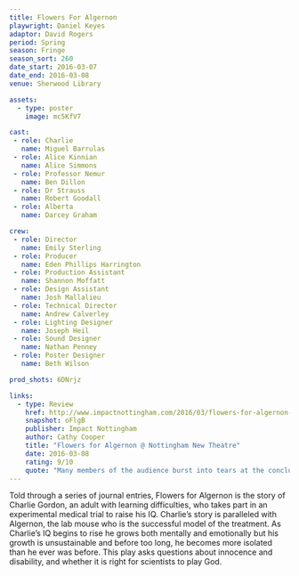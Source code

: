 ```yaml
---
title: Flowers For Algernon
playwright: Daniel Keyes
adaptor: David Rogers
period: Spring
season: Fringe
season_sort: 260
date_start: 2016-03-07
date_end: 2016-03-08
venue: Sherwood Library

assets:
  - type: poster
    image: mc5KfV7

cast:
 - role: Charlie
   name: Miguel Barrulas
 - role: Alice Kinnian
   name: Alice Simmons
 - role: Professor Nemur
   name: Ben Dillon
 - role: Dr Strauss
   name: Robert Goodall
 - role: Alberta
   name: Darcey Graham

crew:
 - role: Director
   name: Emily Sterling
 - role: Producer
   name: Eden Phillips Harrington
 - role: Production Assistant
   name: Shannon Moffatt
 - role: Design Assistant
   name: Josh Mallalieu
 - role: Technical Director
   name: Andrew Calverley
 - role: Lighting Designer
   name: Joseph Heil
 - role: Sound Designer
   name: Nathan Penney
 - role: Poster Designer
   name: Beth Wilson

prod_shots: 6DNrjz

links:
  - type: Review
    href: http://www.impactnottingham.com/2016/03/flowers-for-algernon-nottingham-new-theatre/
    snapshot: oFlgB
    publisher: Impact Nottingham
    author: Cathy Cooper
    title: "Flowers for Algernon @ Nottingham New Theatre"
    date: 2016-03-08
    rating: 9/10
    quote: "Many members of the audience burst into tears at the conclusion of the production, and the uproar of applause from a no more than twenty-person audience is testimony to the inspirational nature of the performance. "
---
```


Told through a series of journal entries, Flowers for Algernon is the story of Charlie Gordon, an adult with learning difficulties, who takes part in an experimental medical trial to raise his IQ. Charlie’s story is paralleled with Algernon, the lab mouse who is the successful model of the treatment. As Charlie’s IQ begins to rise he grows both mentally and emotionally but his growth is unsustainable and before too long, he becomes more isolated than he ever was before. This play asks questions about innocence and disability, and whether it is right for scientists to play God.
